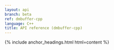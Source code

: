 ```yaml
---
layout: api
branch: beta
ref: dmbuffer-cpp
language: C++
title: API reference (dmbuffer-cpp)
---
```

{% include anchor_headings.html html=content %}